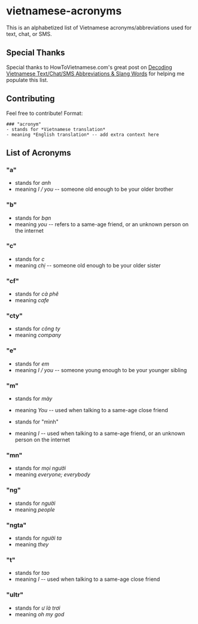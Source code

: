 # vietnamese-acronyms
This is an alphabetized list of Vietnamese acronyms/abbreviations used for text, chat, or SMS. 

## Special Thanks

Special thanks to HowToVietnamese.com's great post on [Decoding Vietnamese Text/Chat/SMS Abbreviations & Slang Words](https://howtovietnamese.com/vietnamese-text-abbreviations-slang/) for helping me populate this list.

## Contributing

Feel free to contribute!
Format:
```
### "acronym"
- stands for *Vietnamese translation*
- meaning *English translation* -- add extra context here
```

## List of Acronyms

### "a"
- stands for *anh*
- meaning *I / you* -- someone old enough to be your older brother

### "b"
- stands for *bạn*
- meaning *you* -- refers to a same-age friend, or an unknown person on the internet

### "c"
- stands for *c*
- meaning *chị* -- someone old enough to be your older sister

### "cf"
- stands for *cà phê*
- meaning *cafe*

### "cty"
- stands for *công ty*
- meaning *company*

### "e"
- stands for *em*
- meaning *I / you* -- someone young enough to be your younger sibling

### "m"
- stands for *mày*
- meaning *You* -- used when talking to a same-age close friend

- stands for "mình"
- meaning *I* -- used when talking to a same-age friend, or an unknown person on the internet

### "mn"
- stands for *mọi người*
- meaning *everyone; everybody*

### "ng"
- stands for *người*
- meaning *people*

### "ngta"
- stands for *người ta*
- meaning *they*

### "t"
- stands for *tao*
- meaning *I* -- used when talking to a same-age close friend

### "ultr"
- stands for *ư là trơi*
- meaning *oh my god*

